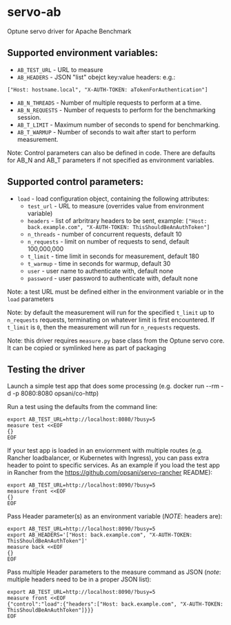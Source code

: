 # servo-ab
Optune servo driver for Apache Benchmark


## Supported environment variables:

* `AB_TEST_URL` - URL to measure
* `AB_HEADERS` - JSON "list" obejct key:value headers: e.g.:
```
["Host: hostname.local", "X-AUTH-TOKEN: aTokenForAuthentication"]
```
* `AB_N_THREADS` - Number of multiple requests to perform at a time.
* `AB_N_REQUESTS` - Number of requests to perform for the benchmarking session.
* `AB_T_LIMIT` - Maximum number of seconds to spend for benchmarking.
* `AB_T_WARMUP` - Number of seconds to wait after start to perform measurement.

Note: Control parameters can also be defined in code.  There are defaults for
AB_N and AB_T parameters if not specified as environment variables.

## Supported control parameters:

* `load` - load configuration object, containing the following attributes:
	* `test_url` - URL to measure (overrides value from environment variable)
	* `headers` - list of arbritrary headers to be sent, example: `["Host: back.example.com", "X-AUTH-TOKEN: ThisShouldBeAnAuthToken"]`
	* `n_threads` - number of concurrent requests, default 10
	* `n_requests` - limit on number of requests to send, default 100,000,000
	* `t_limit` - time limit in seconds for measurement, default 180
	* `t_warmup` - time in seconds for warmup, default 30
	* `user` - user name to authenticate with, default none
	* `password` - user password to authenticate with, default none

Note: a test URL must be defined either in the environment variable or in the `load` parameters

Note:  by default the measurement will run for the specified `t_limit` up to `n_requests` requests, terminating on whatever limit is first encountered.  If `t_limit` is `0`, then the measurement will run for `n_requests` requests.

Note: this driver requires `measure.py` base class from the Optune servo core. It can be copied or symlinked here as part of packaging

## Testing the driver

Launch a simple test app that does some processing (e.g. docker run --rm -d -p 8080:8080 opsani/co-http)

Run a test using the defaults from the command line:

```
export AB_TEST_URL=http://localhost:8080/?busy=5
measure test <<EOF
{}
EOF
```

If your test app is loaded in an enviornment with multiple routes (e.g. Rancher loadbalancer, or Kubernetes with Ingress), you can pass extra header to point to specific services.  As an example
if you load the test app in Rancher from the https://github.com/opsani/servo-rancher README):

```
export AB_TEST_URL=http://localhost:8090/?busy=5
measure front <<EOF
{}
EOF
```
Pass Header parameter(s) as an environment variable (*NOTE*: headers are):
```
export AB_TEST_URL=http://localhost:8090/?busy=5
export AB_HEADERS='["Host: back.example.com", "X-AUTH-TOKEN: ThisShouldBeAnAuthToken"]'
measure back <<EOF
{}
EOF
```
Pass multiple Header parameters to the measure command as JSON (_note_: multiple headers need to be in a proper JSON list):
```
export AB_TEST_URL=http://localhost:8090/?busy=5
measure front <<EOF
{"control":"load":{"headers":["Host: back.example.com", "X-AUTH-TOKEN: ThisShouldBeAnAuthToken"]}}}
EOF
```
